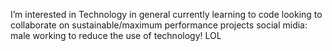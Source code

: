 I’m interested in Technology in general
currently learning to code
looking to collaborate on sustainable/maximum performance projects
social midia:
male
working to reduce the use of technology! LOL

<!---
esg-1/esg-1 is a ✨ special ✨ repository because its `README.md` (this file) appears on your GitHub profile.
You can click the Preview link to take a look at your changes.
--->
